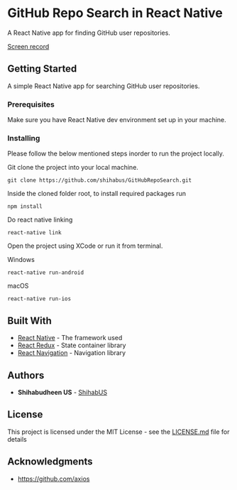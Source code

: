 # GitHub Repo Search in React Native

A React Native app for finding GitHub user repositories.

[Screen record](https://youtu.be/CXKBOzjeGGs)

## Getting Started

A simple React Native app for searching GitHub user repositories.

### Prerequisites

Make sure you have React Native dev environment set up in your machine.


### Installing

Please follow the below mentioned steps inorder to run the project locally.

Git clone the project into your local machine.

```
git clone https://github.com/shihabus/GitHubRepoSearch.git
```

Inside the cloned folder root, to install required packages run 

```
npm install
```

Do react native linking 

```
react-native link
```

Open the project using XCode or run it from terminal.

Windows

```
react-native run-android
```

macOS

```
react-native run-ios
```


## Built With

* [React Native](https://facebook.github.io/react-native/docs/getting-started) - The framework used
* [React Redux](https://react-redux.js.org/introduction/quick-start) - State container library
* [React Navigation](https://reactnavigation.org/docs/en/getting-started.html) - Navigation library

## Authors

* **Shihabudheen US** - [ShihabUS](https://github.com/shihabus)

## License

This project is licensed under the MIT License - see the [LICENSE.md](LICENSE.md) file for details

## Acknowledgments

* https://github.com/axios



